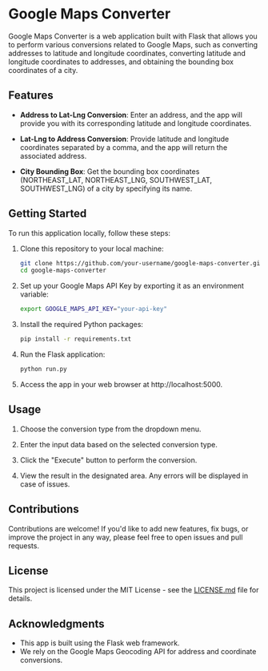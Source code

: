 # Google Maps Converter

Google Maps Converter is a web application built with Flask that allows you to perform various conversions related to Google Maps, such as converting addresses to latitude and longitude coordinates, converting latitude and longitude coordinates to addresses, and obtaining the bounding box coordinates of a city.

## Features

- **Address to Lat-Lng Conversion**: Enter an address, and the app will provide you with its corresponding latitude and longitude coordinates.

- **Lat-Lng to Address Conversion**: Provide latitude and longitude coordinates separated by a comma, and the app will return the associated address.

- **City Bounding Box**: Get the bounding box coordinates (NORTHEAST_LAT, NORTHEAST_LNG, SOUTHWEST_LAT, SOUTHWEST_LNG) of a city by specifying its name.

## Getting Started

To run this application locally, follow these steps:

1. Clone this repository to your local machine:

   ```bash
   git clone https://github.com/your-username/google-maps-converter.git
   cd google-maps-converter
   ```

2. Set up your Google Maps API Key by exporting it as an environment variable:
   
   ```bash
   export GOOGLE_MAPS_API_KEY="your-api-key"
   ```

3. Install the required Python packages:

   ```bash
   pip install -r requirements.txt
   ```
   
4. Run the Flask application:

   ```bash
   python run.py
   ```
5. Access the app in your web browser at http://localhost:5000.

## Usage

1. Choose the conversion type from the dropdown menu.

2. Enter the input data based on the selected conversion type.

3. Click the "Execute" button to perform the conversion.

4. View the result in the designated area. Any errors will be displayed in case of issues.

## Contributions

Contributions are welcome! If you'd like to add new features, fix bugs, or improve the project in any way, please feel free to open issues and pull requests.

## License

This project is licensed under the MIT License - see the [LICENSE.md](LICENSE.md) file for details.

## Acknowledgments

- This app is built using the Flask web framework.
- We rely on the Google Maps Geocoding API for address and coordinate conversions.

